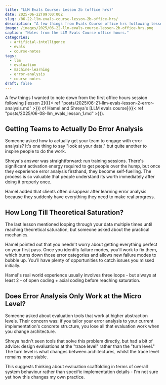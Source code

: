 ```yaml
---
title: "LLM Evals Course: Lesson 2b (office hrs)"
date: 2025-06-22T09:00:00Z
slug: /06-22-llm-evals-course-lesson-2b-office-hrs/
description: "A few things from Evals Course office hrs following lesson 2 of Hamel and Shreya's LLM evaluation course."
image: /images/2025/06-22-llm-evals-course-lesson-2b-office-hrs.png
caption: "Notes from the LLM Evals Course office hours."
categories:
  - artificial-intelligence
  - evals
  - course-notes
tags:
  - llm
  - evaluation
  - machine-learning
  - error-analysis
  - course-notes
draft: false
---
```


A few things I wanted to note down from the first office hours session following [lesson 2]({{< ref "posts/2025/06-21-llm-evals-lesson-2-error-analysis.md" >}}) of Hamel and Shreya's [LLM evals course]({{< ref "posts/2025/06-08-llm_evals_lesson_1.md" >}}).

## Getting Teams to Actually Do Error Analysis

Someone asked how to actually get your team to engage with error analysis? It's one thing to say "look at your data," but quite another to inspire people to do the work.

Shreya's answer was straightforward: run training sessions. There's significant activation energy required to get people over the hump, but once they experience error analysis firsthand, they become self-fuelling. The process is so valuable that people understand its worth immediately after doing it properly once.

Hamel added that clients often disappear after learning error analysis because they suddenly have everything they need to make real progress.

## How Long Till Theoretical Saturation?

The last lesson mentioned looping through your data multiple times until reaching theoretical saturation, but someone asked about the practical mechanics.

Hamel pointed out that you needn't worry about getting everything perfect on your first pass. Once you identify failure modes, you'll work to fix them, which burns down those error categories and allows new failure modes to bubble up. You'll have plenty of opportunities to catch issues you missed initially.

Hamel's real world experience usually involves three loops - but always at least 2 - of open coding + axial coding before reaching saturation.

## Does Error Analysis Only Work at the Micro Level?

Someone asked about evaluation tools that work at higher abstraction levels. Their concern was: if you tailor your error analysis to your current implementation's concrete structure, you lose all that evaluation work when you change architecture.

Shreya hadn't seen tools that solve this problem directly, but had a bit of advice: design evaluations at the "trace level" rather than the "turn level." The turn level is what changes between architectures, whilst the trace level remains more stable.

This suggests thinking about evaluation scaffolding in terms of overall system behaviour rather than specific implementation details - I'm not sure yet how this changes my own practice.
